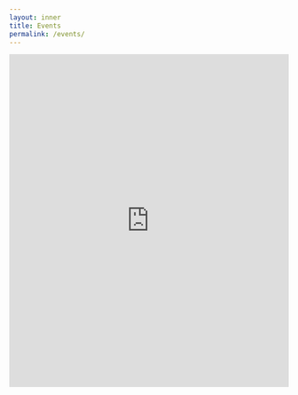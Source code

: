 ```yaml
---
layout: inner
title: Events
permalink: /events/
---
```


<p style="text-align:center;" markdown="1">

  <iframe src="https://calendar.google.com/calendar/embed?showPrint=0&amp;height=600&amp;wkst=1&amp;bgcolor=%23FFFFFF&amp;src=pvbd80pkmfsl5voauue4vbv61c%40group.calendar.google.com&amp;color=%236B3304&amp;ctz=America%2FNew_York" style="border-width:0" width="100%" height="600" frameborder="0" scrolling="no"></iframe>

</p>

